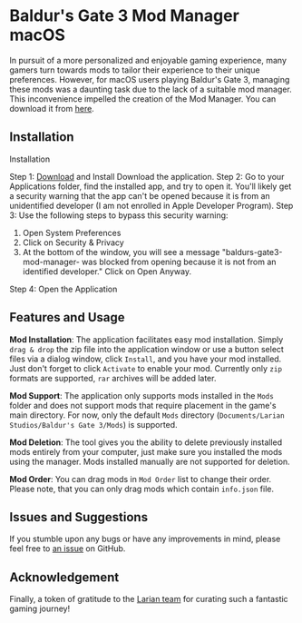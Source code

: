 # Baldur's Gate 3 Mod Manager macOS

In pursuit of a more personalized and enjoyable gaming experience, many gamers turn towards mods to tailor their experience to their unique preferences. However, for macOS users playing Baldur's Gate 3, managing these mods was a daunting task due to the lack of a suitable mod manager. This inconvenience impelled the creation of the Mod Manager. You can download it from [here](https://github.com/mkinfrared/baldurs-gate3-mod-manager/releases).

## Installation

Installation

Step 1: [Download](https://github.com/mkinfrared/baldurs-gate3-mod-manager/releases/latest) and Install Download the application.
Step 2: Go to your Applications folder, find the installed app, and try to open it. You'll likely get a security warning that the app can't be opened because it is from an unidentified developer (I am not enrolled in Apple Developer Program).
Step 3: Use the following steps to bypass this security warning:

1. Open System Preferences
2. Click on Security & Privacy
3. At the bottom of the window, you will see a message "baldurs-gate3-mod-manager- was blocked from opening because it is not from an identified developer." Click on Open Anyway.

Step 4: Open the Application

## Features and Usage

**Mod Installation**: The application facilitates easy mod installation. Simply `drag & drop` the zip file into the application window or use a button select files via a dialog window, click `Install`, and you have your mod installed. Just don't forget to click `Activate` to enable your mod. Currently only `zip` formats are supported, `rar` archives will be added later.

**Mod Support**: The application only supports mods installed in the `Mods` folder and does not support mods that require placement in the game's main directory. For now, only the default `Mods` directory (`Documents/Larian Studios/Baldur's Gate 3/Mods`) is supported.

**Mod Deletion**: The tool gives you the ability to delete previously installed mods entirely from your computer, just make sure you installed the mods using the manager. Mods installed manually are not supported for deletion.

**Mod Order**: You can drag mods in `Mod Order` list to change their order. Please note, that you can only drag mods which contain `info.json` file.

## Issues and Suggestions

If you stumble upon any bugs or have any improvements in mind, please feel free to [an issue](https://github.com/mkinfrared/baldurs-gate3-mod-manager/issues/new/choose) on GitHub.

## Acknowledgement

Finally, a token of gratitude to the [Larian team](https://larian.com/) for curating such a fantastic gaming journey!
